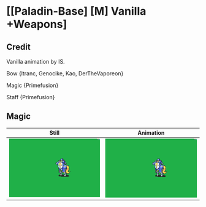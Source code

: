 # [\[Paladin-Base\] \[M\] Vanilla +Weapons]

## Credit

Vanilla animation by IS.

Bow {ltranc, Genocike, Kao, DerTheVaporeon}

Magic {Primefusion}

Staff {Primefusion}
	
## Magic

| Still | Animation |
| :---: | :-------: |
| ![Magic still](./Magic_000.png) | ![Magic animation](./Magic.gif) |
